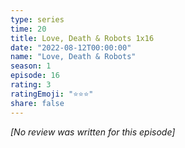 ```yaml
---
type: series
time: 20
title: Love, Death & Robots 1x16
date: "2022-08-12T00:00:00"
name: "Love, Death & Robots"
season: 1
episode: 16
rating: 3
ratingEmoji: "⭐️⭐️⭐️"
share: false
---
```


_[No review was written for this episode]_
